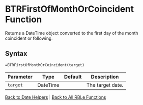 # BTRFirstOfMonthOrCoincident Function

Returns a DateTime object converted to the first day of the month coincident or following.

## Syntax

```excel
=BTRFirstOfMonthOrCoincident(target)
```

Parameter | Type | Default | Description
---|---|---|---
`target` | DateTime |  | The target date.

[Back to Date Helpers](RBLeDateHelpers.md) | [Back to All RBLe Functions](RBLe.md#function-documentation)